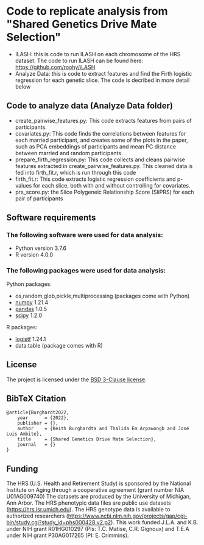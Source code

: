 # Code to replicate analysis from "Shared Genetics Drive Mate Selection"

- ILASH: this is code to run ILASH on each chromosome of the HRS dataset. The code to run ILASH can be found here: https://github.com/roohy/iLASH
- Analyze Data: this is code to extract features and find the Firth logistic regression for each genetic slice. The code is decribed in more detail below

## Code to analyze data (Analyze Data folder)
- create_pairwise_features.py: This code extracts features from pairs of participants.
- covariates.py: This code finds the correlations between features for each married participant, and creates some of the plots in the paper, such as PCA embeddings of participants and mean PC distance between married and random participants.
- prepare_firth_regression.py: This code collects and cleans pairwise features extracted in create_pairwise_features.py. This cleaned data is fed into firth_fit.r, which is run through this code
- firth_fit.r: This code extracts logistic regression coefficients and p-values for each slice, both with and without controlling for covariates. 
- prs_score.py: the Slice Polygeneic Relationship Score (SliPRS) for each pair of participants


## Software requirements

### The following software were used for data analysis:
- Python version 3.7.6 
- R version 4.0.0

### The following packages were used for data analysis: 
Python packages:
- os,random,glob,pickle,multiprocessing (packages come with Python)
- [numpy](https://numpy.org/) 1.21.4
- [pandas](https://pandas.pydata.org/) 1.0.5
- [scipy](https://scipy.org/) 1.2.0

R packages:
- [logistf](https://cran.r-project.org/web/packages/logistf/index.html) 1.24.1
- data.table (package comes with R)


## License

The project is licensed under the [BSD 3-Clause license](https://github.com/pysal/spaghetti/blob/main/LICENSE.txt).


## BibTeX Citation
```
@article{Burghardt2022,
    year      = {2022},
    publisher = {},
    author    = {Keith Burghardta and Thalida Em Arpawongb and José Luis Ambite},
    title     = {Shared Genetics Drive Mate Selection},
    journal   = {}
}
```


## Funding
The HRS (U.S. Health and Retirement Study) is sponsored by the National Institute on Aging through a cooperative agreement (grant number NIA U01AG009740) The datasets are produced by the University of Michigan, Ann Arbor. The HRS phenotypic data files are public use datasets (https://hrs.isr.umich.edu). The HRS genotype data is available to authorized researchers (https://www.ncbi.nlm.nih.gov/projects/gap/cgi-bin/study.cgi?study_id=phs000428.v2.p2). This work funded J.L.A. and K.B. under NIH grant R01HG010297 (PIs: T.C. Matise, C.R. Gignoux) and T.E.A under NIH grant P30AG017265 (PI: E. Crimmins).
